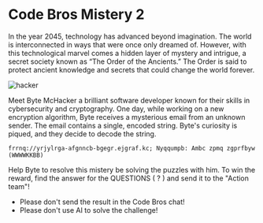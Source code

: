 # Code Bros Mistery 2

In the year 2045, technology has advanced beyond imagination. The world is interconnected in ways that were once only dreamed of. However, with this technological marvel comes a hidden layer of mystery and intrigue, a secret society known as “The Order of the Ancients.” The Order is said to protect ancient knowledge and secrets that could change the world forever.

![hacker](https://i.ibb.co/GP57YKK/Ke-pernyo-foto-2024-06-25-12-41-09.png)

Meet Byte McHacker a brilliant software developer known for their skills in cybersecurity and cryptography. One day, while working on a new encryption algorithm, Byte receives a mysterious email from an unknown sender. The email contains a single, encoded string. 
Byte's curiosity is piqued, and they decide to decode the string.
```
frrnq://yrjylrga-afgnncb-bgegr.ejgraf.kc; Nyqqumpb: Ambc zpmq zgprfbyw (WWWWKKBB)
```
Help Byte to resolve this mistery be solving the puzzles with him.
To win the reward, find the answer for the QUESTIONS ( ? ) and send it to the "Action team"! 

* Please don't send the result in the Code Bros chat!
* Please don't use AI to solve the challenge!
